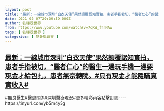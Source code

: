 ```yaml
---
layout: post
title: "最新：一線城市深圳“白衣天使”果然顛覆認知實拍，患者手指被切，“醫者仁心”的醫生一邊玩手機一邊要現金才給包扎，患者無奈轉院。#只有現金才能隱瞞真實收入#"
date: 2021-08-07T20:39:59.000Z
author: 铁锤观世界
from: https://www.youtube.com/watch?v=7qRW_fTrNAw
tags: [ 铁锤观世界 ]
categories: [ 铁锤观世界 ]
---
```

<!--1628368799000-->
[最新：一線城市深圳“白衣天使”果然顛覆認知實拍，患者手指被切，“醫者仁心”的醫生一邊玩手機一邊要現金才給包扎，患者無奈轉院。#只有現金才能隱瞞真實收入#](https://www.youtube.com/watch?v=7qRW_fTrNAw)
------

<div>
#無良醫生#醫患關係#深圳醫療現況#更多精彩內容點擊訂閱----https://tinyurl.com/yb5m4y5g
</div>
